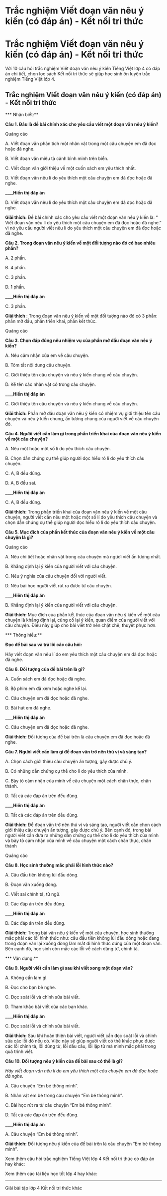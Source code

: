 # Trắc nghiệm Viết đoạn văn nêu ý kiến (có đáp án) - Kết nối tri thức

# Trắc nghiệm Viết đoạn văn nêu ý kiến (có đáp án) - Kết nối tri thức

Với 10 câu hỏi trắc nghiệm Viết đoạn văn nêu ý kiến Tiếng Việt lớp 4 có đáp án chi tiết, chọn lọc sách Kết nối tri thức sẽ giúp học sinh ôn luyện trắc nghiệm Tiếng Việt lớp 4.

## Trắc nghiệm Viết đoạn văn nêu ý kiến (có đáp án) - Kết nối tri thức

*** Nhận biết:**

**Câu 1. Đâu là đề bài chính xác cho yêu cầu viết một đoạn văn nêu ý kiến?**

Quảng cáo

A. Viết đoạn văn phân tích một nhân vật trong một câu chuyện em đã đọc hoặc đã nghe.

B. Viết đoạn văn miêu tả cảnh bình minh trên biển.

C. Viết đoạn văn giới thiệu về một cuốn sách em yêu thích nhất.

D. Viết đoạn văn nêu lí do yêu thích một câu chuyện em đã đọc hoặc đã nghe.

____**Hiển thị đáp án**

D. Viết đoạn văn nêu lí do yêu thích một câu chuyện em đã đọc hoặc đã nghe.

**Giải thích:** Đề bài chính xác cho yêu cầu viết một đoạn văn nêu ý kiến là: “ Viết đoạn văn nêu lí do yêu thích một câu chuyện em đã đọc hoặc đã nghe.” vì nó yêu cầu người viết nêu lí do yêu thích một câu chuyện em đã đọc hoặc đã nghe.

**Câu 2. Trong đoạn văn nêu ý kiến về một đối tượng nào đó có bao nhiêu phần?**

A. 2 phần.

B. 4 phần.

C. 3 phần.

D. 1 phần.

____**Hiển thị đáp án**

C. 3 phần.

**Giải thích** : Trong đoạn văn nêu ý kiến về một đối tượng nào đó có 3 phần: phần mở đầu, phần triển khai, phần kết thúc.

Quảng cáo

**Câu 3. Chọn đáp đúng nêu nhiệm vụ của phần mở đầu đoạn văn nêu ý kiến?**

A. Nêu cảm nhận của em về câu chuyện.

B. Tóm tắt nội dung câu chuyện.

C. Giới thiệu tên câu chuyện và nêu ý kiến chung về câu chuyện.

D. Kể tên các nhân vật có trong câu chuyện.

____**Hiển thị đáp án**

C. Giới thiệu tên câu chuyện và nêu ý kiến chung về câu chuyện.

**Giải thích:** Phần mở đầu đoạn văn nêu ý kiến có nhiệm vụ giới thiệu tên câu chuyện và nêu ý kiến chung, ấn tượng chung của người viết về câu chuyện đó.

**Câu 4. Người viết cần làm gì trong phần triển khai của đoạn văn nêu ý kiến về một câu chuyện?**

A. Nêu một hoặc một số lí do yêu thích câu chuyện.

B. Chọn dẫn chứng cụ thể giúp người đọc hiểu rõ lí do yêu thích câu chuyện.

C. A, B đều đúng.

D. A, B đều sai.

____**Hiển thị đáp án**

C. A, B đều đúng.

**Giải thích:** Trong phần triển khai của đoạn văn nêu ý kiến về một câu chuyện, người viết cần nêu một hoặc một số lí do yêu thích câu chuyện và chọn dẫn chứng cụ thể giúp người đọc hiểu rõ lí do yêu thích câu chuyện.

**Câu 5. Mục đích của phần kết thúc của đoạn văn nêu ý kiến về một câu chuyện là gì?**

Quảng cáo

A. Nêu chi tiết hoặc nhân vật trong câu chuyện mà người viết ấn tượng nhất.

B. Khẳng định lại ý kiến của người viết với câu chuyện.

C. Nêu ý nghĩa của câu chuyện đối với người viết.

D. Nêu bài học người viết rút ra được từ câu chuyện.

____**Hiển thị đáp án**

B. Khẳng định lại ý kiến của người viết với câu chuyện.

**Giải thích:** Mục đích của phần kết thúc của đoạn văn nêu ý kiến về một câu chuyện là khẳng định lại, củng cố lại ý kiến, quan điểm của người viết với câu chuyện. Điều này giúp cho bài viết trở nên chặt chẽ, thuyết phục hơn.

*** Thông hiểu:**

**Đọc đề bài sau và trả lời các câu hỏi:**

Hãy viết đoạn văn nêu lí do em yêu thích một câu chuyện em đã đọc hoặc đã nghe.

**Câu 6. Đối tượng của đề bài trên là gì?**

A. Cuốn sách em đã đọc hoặc đã nghe.

B. Bộ phim em đã xem hoặc nghe kể lại.

C. Câu chuyện em đã đọc hoặc đã nghe.

D. Bài hát em đã nghe.

____**Hiển thị đáp án**

C. Câu chuyện em đã đọc hoặc đã nghe.

**Giải thích:** Đối tượng của đề bài trên là câu chuyện em đã đọc hoặc đã nghe.

**Câu 7. Người viết cần làm gì để đoạn văn trở nên thú vị và sáng tạo?**

A. Chọn cách giới thiệu câu chuyện ấn tượng, gây được chú ý.

B. Có những dẫn chứng cụ thể cho lí do yêu thích của mình.

C. Bày tỏ cảm nhận của mình về câu chuyện một cách chân thực, chân thành.

D. Tất cả các đáp án trên đều đúng.

____**Hiển thị đáp án**

D. Tất cả các đáp án trên đều đúng.

**Giải thích:** Để đoạn văn trở nên thú vị và sáng tạo, người viết cần chọn cách giới thiệu câu chuyện ấn tượng, gây được chú ý. Bên cạnh đó, trong bài người viết cần đưa ra những dẫn chứng cụ thể cho lí do yêu thích của mình và bày tỏ cảm nhận của mình về câu chuyện một cách chân thực, chân thành

Quảng cáo

**Câu 8. Học sinh thường mắc phải lỗi hình thức nào?**

A. Câu đầu tiên không lùi đầu dòng.

B. Đoạn văn xuống dòng.

C. Viết sai chính tả, từ ngữ.

D. Các đáp án trên đều đúng.

____**Hiển thị đáp án**

D. Các đáp án trên đều đúng.

**Giải thích:** Trong bài văn nêu ý kiến về một câu chuyện, học sinh thường mắc phải các lỗi hình thức như: câu đầu tiên không lùi đầu dòng hoặc đang trong đoạn văn lại xuống dòng làm mất đi hình thức đúng của một đoạn văn. Bên cạnh đó, học sinh còn mắc các lỗi về cách dùng từ, chính tả.

*** Vận dụng:**

**Câu 9. Người viết cần làm gì sau khi viết xong một đoạn văn?**

A. Không cần làm gì.

B. Đọc cho bạn bè nghe.

C. Đọc soát lỗi và chỉnh sửa bài viết.

D. Tham khảo bài viết của các bạn khác.

____**Hiển thị đáp án**

C. Đọc soát lỗi và chỉnh sửa bài viết.

**Giải thích:** Sau khi hoàn thiện bài viết, người viết cần đọc soát lỗi và chỉnh sửa các lỗi đó nếu có. Việc này sẽ giúp người viết có thể khắc phục được các lỗi chính tả, lỗi dùng từ, lỗi dấu câu, lỗi lặp từ mà mình mắc phải trong quá trình viết.

**Câu 10. Đối tượng nêu ý kiến của đề bài sau có thể là gì?**

_Hãy viết đoạn văn nêu lí do em yêu thích một câu chuyện em đã đọc hoặc đã nghe._

A. Câu chuyện “Em bé thông minh”.

B. Nhân vật em bé trong câu chuyện “Em bé thông minh”.

C. Bài học rút ra từ câu chuyện “Em bé thông minh”.

D. Tất cả các đáp án trên đều đúng.

____**Hiển thị đáp án**

A. Câu chuyện “Em bé thông minh”.

**Giải thích:** Đối tượng nêu ý kiến của đề bài trên là câu chuyện “Em bé thông minh”.

Xem thêm câu hỏi trắc nghiệm Tiếng Việt lớp 4 Kết nối tri thức có đáp án hay khác:

Xem thêm các tài liệu học tốt lớp 4 hay khác:

* * *

Giải bài tập lớp 4 Kết nối tri thức khác
